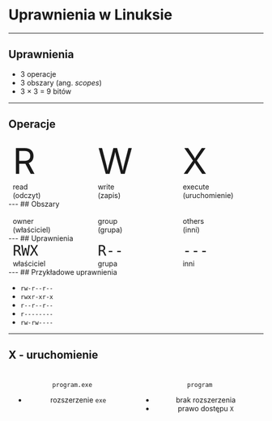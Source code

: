 # Uprawnienia w Linuksie
------
<!-- .slide: data-autofragments -->
## Uprawnienia

- 3 operacje
- 3 obszary (ang. *scopes*)
- 3 × 3 = 9 bitów
---
## Operacje

<div style='display: flex; justify-content: space-around; flex-wrap: wrap;'>
<div style='width: 30%' class=fragment>
<span style='font-size: 5em'>R</span><br>
read<br>
(odczyt)
</div>
<div style='width: 30%' class=fragment>
<span style='font-size: 5em'>W</span><br>
write<br>
(zapis)
</div>
<div style='width: 30%' class=fragment>
<span style='font-size: 5em'>X</span><br>
execute<br>
(uruchomienie)
</div>
</div>
---
## Obszary
<div style='display: flex; justify-content: space-around; flex-wrap: wrap;'>
<div style='width: 30%' class=fragment>
<span style='font-size: 5em' class='fa fa-user'></span><br>
owner<br>
(właściciel)
</div>
<div style='width: 30%' class=fragment>
<span style='font-size: 5em' class='fa fa-users'></span><br>
group<br>
(grupa)
</div>
<div style='width: 30%' class=fragment>
<span style='font-size: 5em' class='fa fa-globe'></span><br>
others<br>
(inni)
</div>
</div>
---
## Uprawnienia
<div style='display: flex; justify-content: space-around; flex-wrap: wrap;'>
<div style='width: 30%' class=fragment>
<code style='font-size: 2em'>RWX</code><br>
właściciel
</div>
<div style='width: 30%' class=fragment>
<code style='font-size: 2em'>R--</code><br>
grupa
</div>
<div style='width: 30%' class=fragment>
<code style='font-size: 2em'>---</code><br>
inni
</div>
</div>
---
<!-- .slide: data-autofragments -->
## Przykładowe uprawnienia

- `rw-r--r--`
- `rwxr-xr-x`
- `r--r--r--`
- `r--------`
- `rw-rw----`
---
## X - uruchomienie

<div style='display: flex; justify-content: space-around;'>
<div style='width: 45%; text-align: center' class=fragment>
  <h3 class='fab fa-windows'></h3>
  <p><i class='fa fa-file'></i> <code>program.exe</code></p>
  <ul>
  <li>rozszerzenie <code>exe</code></li>
  </ul>
</div>
<div style='width: 45%; text-align: center;' class=fragment>
  <h3 class='fab fa-linux'></h3>
  <p><i class='fa fa-file'></i> <code>program</code></p>
  <ul>
  <li>brak rozszerzenia</li>
  <li>prawo dostępu <code>X</code></li>
  </ul>
</div>
</div>

